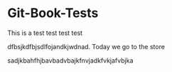 # Git-Book-Tests

This is a test test test test

dfbsjkdfbjsdlfojandkjwdnad. Today we go to the store

sadjkbahfhjbavbadvbajkfnvjadkfvkjafvbjka

